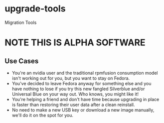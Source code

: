 # upgrade-tools
Migration Tools

# NOTE THIS IS ALPHA SOFTWARE

## Use Cases

- You're an nvidia user and the traditional rpmfusion consumption model isn't working out for you, but you want to stay on Fedora.
- You've decided to leave Fedora anyway for something else and you have nothing to lose if you try this new fangled Silverblue and/or Universal Blue on your way out. Who knows, you might like it!
- You're helping a friend and don't have time because upgrading in place is faster than restoring their user data after a clean reinstall. 
- No need to make a new USB key or download a new image manually, we'll do it on the spot for you. 

